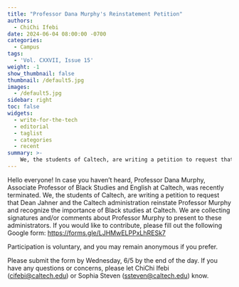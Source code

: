 ```yaml
---
title: "Professor Dana Murphy's Reinstatement Petition"
authors:
  - ChiChi Ifebi
date: 2024-06-04 08:00:00 -0700
categories:
  - Campus
tags:
  - 'Vol. CXXVII, Issue 15'
weight: -1
show_thumbnail: false
thumbnail: /default5.jpg
images:
  - /default5.jpg
sidebar: right
toc: false
widgets:
  - write-for-the-tech
  - editorial
  - taglist
  - categories
  - recent
summary: >-
    We, the students of Caltech, are writing a petition to request that Dean Jahner and the Caltech administration reinstate Professor Murphy and recognize the importance of Black studies at Caltech.
---
```


Hello everyone! In case you haven’t heard, Professor Dana Murphy, Associate Professor of Black Studies and English at Caltech, was recently terminated. We, the students of Caltech, are writing a petition to request that Dean Jahner and the Caltech administration reinstate Professor Murphy and recognize the importance of Black studies at Caltech. We are collecting signatures and/or comments about Professor Murphy to present to these administrators. If you would like to contribute, please fill out the following Google form: https://forms.gle/LJHMwELPPxLhRESk7

Participation is voluntary, and you may remain anonymous if you prefer.

Please submit the form by Wednesday, 6/5 by the end of the day. If you have any questions or concerns, please let ChiChi Ifebi (cifebi@caltech.edu) or Sophia Steven (ssteven@caltech.edu) know.

<!-- *More details on Professor Murphy’s termination:*

Professor Murphy was hired on a contract that usually leads to tenureship. Caltech decided to end that contract on a non-mutual basis, which is usually not what happens in academia. She called it disrespectful and was overall very disappointed in Caltech when she was telling us about it.

Another professor also told me that Caltech didn’t know what her research really was until she got here. Then they fired her because her research directly targets the imperial capitalist basis that Caltech functions on.

The short answer is that Caltech doesn’t value her research in feminist black studies or her pedagogy. Another junior professor who does research in interdisciplinary studies also got terminated (Professor Rand). Usually, a professor leaving an institution is a mutual decision and this time it was not. -->